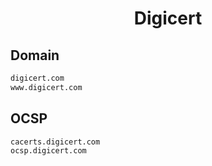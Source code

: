 


<h1 align="center">Digicert</h1>  


## Domain


```html
digicert.com
www.digicert.com
```  


## OCSP


```html
cacerts.digicert.com
ocsp.digicert.com
```  

<br>
